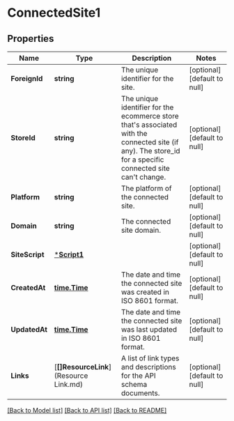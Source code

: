 # ConnectedSite1

## Properties
Name | Type | Description | Notes
------------ | ------------- | ------------- | -------------
**ForeignId** | **string** | The unique identifier for the site. | [optional] [default to null]
**StoreId** | **string** | The unique identifier for the ecommerce store that&#x27;s associated with the connected site (if any). The store_id for a specific connected site can&#x27;t change. | [optional] [default to null]
**Platform** | **string** | The platform of the connected site. | [optional] [default to null]
**Domain** | **string** | The connected site domain. | [optional] [default to null]
**SiteScript** | [***Script1**](Script_1.md) |  | [optional] [default to null]
**CreatedAt** | [**time.Time**](time.Time.md) | The date and time the connected site was created in ISO 8601 format. | [optional] [default to null]
**UpdatedAt** | [**time.Time**](time.Time.md) | The date and time the connected site was last updated in ISO 8601 format. | [optional] [default to null]
**Links** | [**[]ResourceLink**](Resource Link.md) | A list of link types and descriptions for the API schema documents. | [optional] [default to null]

[[Back to Model list]](../README.md#documentation-for-models) [[Back to API list]](../README.md#documentation-for-api-endpoints) [[Back to README]](../README.md)

